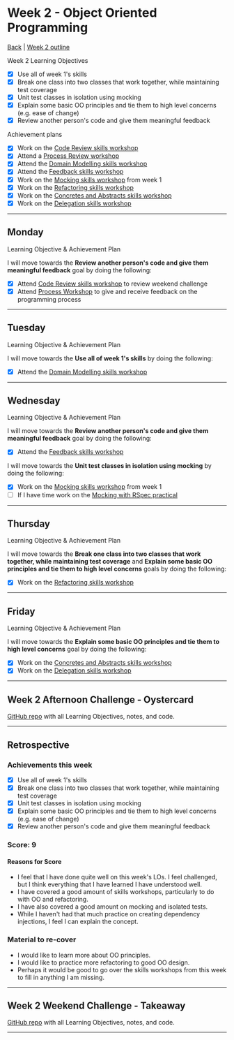 # Week 2 - Object Oriented Programming

[Back](README.md) | [Week 2 outline](https://github.com/makersacademy/course/blob/master/week_outlines.md#week-2)

Week 2 Learning Objectives

- [x] Use all of week 1's skills
- [x] Break one class into two classes that work together, while maintaining test coverage
- [x] Unit test classes in isolation using mocking
- [x] Explain some basic OO principles and tie them to high level concerns (e.g. ease of change)
- [x] Review another person's code and give them meaningful feedback

Achievement plans

- [x] Work on the [Code Review skills workshop]
- [x] Attend a [Process Review workshop]
- [x] Attend the [Domain Modelling skills workshop]
- [x] Attend the [Feedback skills workshop]
- [x] Work on the [Mocking skills workshop] from week 1
- [x] Work on the [Refactoring skills workshop]
- [x] Work on the [Concretes and Abstracts skills workshop]
- [x] Work on the [Delegation skills workshop]

---

## Monday

Learning Objective & Achievement Plan

I will move towards the **Review another person's code and give them meaningful feedback** goal by doing the following:

- [x] Attend [Code Review skills workshop] to review weekend challenge
- [x] Attend [Process Workshop](../process_workshop.md#23-march) to give and receive feedback on the programming process

---

## Tuesday

Learning Objective & Achievement Plan

I will move towards the **Use all of week 1's skills** by doing the following:

- [x] Attend the [Domain Modelling skills workshop]

---

## Wednesday

Learning Objective & Achievement Plan

I will move towards the **Review another person's code and give them meaningful feedback** goal by doing the following:

- [x] Attend the [Feedback skills workshop]

I will move towards the **Unit test classes in isolation using mocking** by doing the following:

- [x] Work on the [Mocking skills workshop] from week 1
- [ ] If I have time work on the [Mocking with RSpec practical]

---

## Thursday

Learning Objective & Achievement Plan

I will move towards the **Break one class into two classes that work together, while maintaining test coverage** and **Explain some basic OO principles and tie them to high level concerns** goals by doing the following:

- [x] Work on the [Refactoring skills workshop]

---

## Friday

Learning Objective & Achievement Plan

I will move towards the **Explain some basic OO principles and tie them to high level concerns** goal by doing the following:

- [x] Work on the [Concretes and Abstracts skills workshop]
- [x] Work on the [Delegation skills workshop]

---

## Week 2 Afternoon Challenge - Oystercard

[GitHub repo](https://github.com/hturnbull93/oystercard) with all Learning Objectives, notes, and code.

---

## Retrospective

### Achievements this week

- [x] Use all of week 1's skills
- [x] Break one class into two classes that work together, while maintaining test coverage
- [x] Unit test classes in isolation using mocking
- [x] Explain some basic OO principles and tie them to high level concerns (e.g. ease of change)
- [x] Review another person's code and give them meaningful feedback

### Score: 9

#### Reasons for Score

- I feel that I have done quite well on this week's LOs. I feel challenged, but I think everything that I have learned I have understood well.
- I have covered a good amount of skills workshops, particularly to do with OO and refactoring.
- I have also covered a good amount on mocking and isolated tests.
- While I haven't had that much practice on creating dependency injections, I feel I can explain the concept.

### Material to re-cover

- I would like to learn more about OO principles.
- I would like to practice more refactoring to good OO design.
- Perhaps it would be good to go over the skills workshops from this week to fill in anything I am missing. 

---

## Week 2 Weekend Challenge - Takeaway

[GitHub repo](https://github.com/hturnbull93/takeaway-challenge) with all Learning Objectives, notes, and code.

---

<!-- Links -->

<!-- From Week 1 -->

[First day intro]: Intro_first_day.md
[TDD process skills workshop]: ../skills_workshops/TDD_process.md
[Debugging skills workshop]: ../skills_workshops/debugging.md
[Mocking skills workshop]: ../skills_workshops/mocking.md
[Test Driving practical]: ../skills_workshops/test_driving_practice.md

<!-- New in Week 2 -->

[Code Review skills workshop]: ../skills_workshops/code_review.md
[Process Review workshop]: ../process_workshop.md 
[Domain Modelling skills workshop]: ../skills_workshops/domain_modelling.md
[Feedback skills workshop]: ../skills_workshops/feedback.md
[Mocking with RSpec practical]: ../skills_workshops/mocking_with_rspec.md
[Refactoring skills workshop]: ../skills_workshops/refactoring.md
[Concretes and Abstracts skills workshop]: ../skills_workshops/concretes_and_abstracts.md
[Delegation skills workshop]: ../skills_workshops/delegation.md
